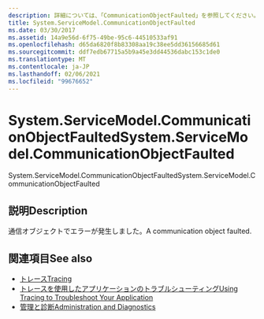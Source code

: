 ```yaml
---
description: 詳細については、「CommunicationObjectFaulted」を参照してください。
title: System.ServiceModel.CommunicationObjectFaulted
ms.date: 03/30/2017
ms.assetid: 14a9e56d-6f75-49be-95c6-44510533af91
ms.openlocfilehash: d65da6820f8b83308aa19c38ee5dd36156685d61
ms.sourcegitcommit: ddf7edb67715a5b9a45e3dd44536dabc153c1de0
ms.translationtype: MT
ms.contentlocale: ja-JP
ms.lasthandoff: 02/06/2021
ms.locfileid: "99676652"
---
```

# <a name="systemservicemodelcommunicationobjectfaulted"></a><span data-ttu-id="aa7dd-103">System.ServiceModel.CommunicationObjectFaulted</span><span class="sxs-lookup"><span data-stu-id="aa7dd-103">System.ServiceModel.CommunicationObjectFaulted</span></span>

<span data-ttu-id="aa7dd-104">System.ServiceModel.CommunicationObjectFaulted</span><span class="sxs-lookup"><span data-stu-id="aa7dd-104">System.ServiceModel.CommunicationObjectFaulted</span></span>  
  
## <a name="description"></a><span data-ttu-id="aa7dd-105">説明</span><span class="sxs-lookup"><span data-stu-id="aa7dd-105">Description</span></span>  

 <span data-ttu-id="aa7dd-106">通信オブジェクトでエラーが発生しました。</span><span class="sxs-lookup"><span data-stu-id="aa7dd-106">A communication object faulted.</span></span>  
  
## <a name="see-also"></a><span data-ttu-id="aa7dd-107">関連項目</span><span class="sxs-lookup"><span data-stu-id="aa7dd-107">See also</span></span>

- [<span data-ttu-id="aa7dd-108">トレース</span><span class="sxs-lookup"><span data-stu-id="aa7dd-108">Tracing</span></span>](index.md)
- [<span data-ttu-id="aa7dd-109">トレースを使用したアプリケーションのトラブルシューティング</span><span class="sxs-lookup"><span data-stu-id="aa7dd-109">Using Tracing to Troubleshoot Your Application</span></span>](using-tracing-to-troubleshoot-your-application.md)
- [<span data-ttu-id="aa7dd-110">管理と診断</span><span class="sxs-lookup"><span data-stu-id="aa7dd-110">Administration and Diagnostics</span></span>](../index.md)
